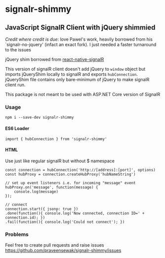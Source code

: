 # signalr-shimmy
## JavaScript SignalR Client with jQuery shimmied

*Credit where credit is due*: love Pawel's work, heavily borrowed from his `signalr-no-jquery' (infact an exact fork). I just needed a faster turnaround to the issues

jQuery shim borrowed from [react-native-signalR](https://github.com/olofd/react-native-signalr)

This version of signalR client doesn't add jQuery to `window` object but imports jQueryShim locally to signalR and exports `hubConnection`.
jQueryShim file contains only bare-minimum of jQuery to make signalR client run.

This package is not meant to be used with ASP.NET Core version of SignalR

### Usage

```
npm i --save-dev signalr-shimmy
```

#### ES6 Loader

```
import { hubConnection } from 'signalr-shimmy'
```

#### HTML

Use just like regular signalR but without $ namespace

```
const connection = hubConnection('http://[address]:[port]', options)
const hubProxy = connection.createHubProxy('hubNameString')

// set up event listeners i.e. for incoming "message" event
hubProxy.on('message', function(message) {
    console.log(message)
});

// connect
connection.start({ jsonp: true })
.done(function(){ console.log('Now connected, connection ID=' + connection.id); })
.fail(function(){ console.log('Could not connect'); })
```

### Problems

Feel free to create pull requests and raise issues https://github.com/praveensewak/signalr-shimmy/issues